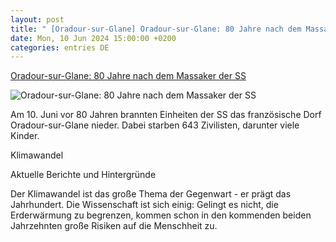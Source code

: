 ```yaml
---
layout: post
title: " [Oradour-sur-Glane] Oradour-sur-Glane: 80 Jahre nach dem Massaker der SS"
date: Mon, 10 Jun 2024 15:00:00 +0200
categories: entries DE
---
```

[Oradour-sur-Glane: 80 Jahre nach dem Massaker der SS](https://www.deutschlandfunk.de/80-jahre-massaker-in-oradour-sur-glane-gedenken-erstmals-mit-bundespraesident-dlf-c4e9b195-100.html)

![Oradour-sur-Glane: 80 Jahre nach dem Massaker der SS](https://bilder.deutschlandfunk.de/60/63/fc/c9/6063fcc9-1b18-4ee6-a3da-17f9c5f33fdc/oradour-sur-glane-frankreich-massaker-ss-100-1920x1080.jpg)

Am 10. Juni vor 80 Jahren brannten Einheiten der SS das französische Dorf Oradour-sur-Glane nieder. Dabei starben 643 Zivilisten, darunter viele Kinder.

Klimawandel

Aktuelle Berichte und Hintergründe

Der Klimawandel ist das große Thema der Gegenwart - er prägt das Jahrhundert. Die Wissenschaft ist sich einig: Gelingt es nicht, die Erderwärmung zu begrenzen, kommen schon in den kommenden beiden Jahrzehnten große Risiken auf die Menschheit zu.

